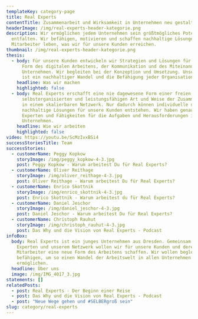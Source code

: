 ```yaml
---
templateKey: category-page
title: Real Experts
contentTitle: Zusammenarbeit und Wirksamkeit in Unternehmen neu gestalten
headerImage: /img/real-experts-header-kategorie.png
description: Wir ermöglichen jedem Unternehmen sein größtmögliches Potential zu
  entfalten. Wir befähigen, motivieren und schaffen nachhaltige Lösungen. Unsere
  Mitarbeiter leben, was wir für unsere Kunden erreichen.
thumbnail: /img/real-experts-header-kategorie.png
thesis:
  - body: Für unsere Kunden entwickeln wir Strategien und Lösungen für eine neue
      Form des digitalen Arbeitens, der Kommunikation und des Miteinanders im
      Unternehmen. Wir begleiten bei der Konzeption und Umsetzung. Unser Ziel
      ist ein nachhaltiger Wandel und die Befähigung jeder Organisation.
    headline: Was wir machen
    highlighted: false
  - body: Real Experts erschafft eine nie dagewesene Form einer freien,
      selbstorganisierten und leistungsfähigen Art und Weise der Zusammenarbeit
      in einem skalierbaren Netzwerk. Nur dadurch können individuelle und
      nachhaltige Lösungen für unsere Kunden entstehen. Wir haben genau die
      Experten und Fähigkeiten für die Aufgaben und Herausforderungen in Ihrem
      Unternehmen.
    headline: Wie wir arbeiten
    highlighted: false
video: https://youtu.be/ScMzIvxBSi4
successStoriesTitle: Team
successStories:
  - customerName: Peggy Kopkow
    storyImage: /img/peggy_kopkow-4-3.jpg
    post: Peggy Kopkow - Warum arbeitest Du für Real Experts?
  - customerName: Oliver Reithage
    storyImage: /img/oliver_reithage-4-3.jpg
    post: Oliver Reithage - Warum arbeitest Du für Real Experts?
  - customerName: Enrico Skottnik
    storyImage: /img/enrico_skottnik-4-3.jpg
    post: Enrico Skottnik - Warum arbeitest du für Real Experts?
  - customerName: Daniel Jeschor
    storyImage: /img/daniel_jeschor-4-3.jpg
    post: Daniel Jeschor - Warum arbeitest Du für Real Experts?
  - customerName: Christoph Rauhut
    storyImage: /img/christoph_rauhut-4-3.jpg
    post: Das Why und die Vision von Real Experts - Podcast
infoBox:
  body: Real Experts ist ein junges Unternehmen aus Dresden. Gemeinsam mit unseren
    Experten und unserem Netzwerk wollen wir für unsere Kunden und deren
    Mitarbeiter eine neue Form des Arbeitens schaffen. Wir wollen begleiten und
    befähigen, um so einen Wandel der Arbeitswelt in allen Unternehmen zu
    ermöglichen.
  headline: Über uns
  image: /img/IMG_4017_3.jpg
statements: []
relatedPosts:
  - post: Real Experts - Der Beginn einer Reise
  - post: Das Why und die Vision von Real Experts - Podcast
  - post: "Neue Wege gehen und #SELBERgroß sein"
slug: category/real-experts
---
```

